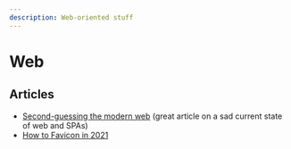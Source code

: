 ```yaml
---
description: Web-oriented stuff
---
```


# Web

## Articles

* [Second-guessing the modern web](https://macwright.org/2020/05/10/spa-fatigue.html) \(great article on a sad current state of web and SPAs\)
* [How to Favicon in 2021](https://evilmartians.com/chronicles/how-to-favicon-in-2021-six-files-that-fit-most-needs)

